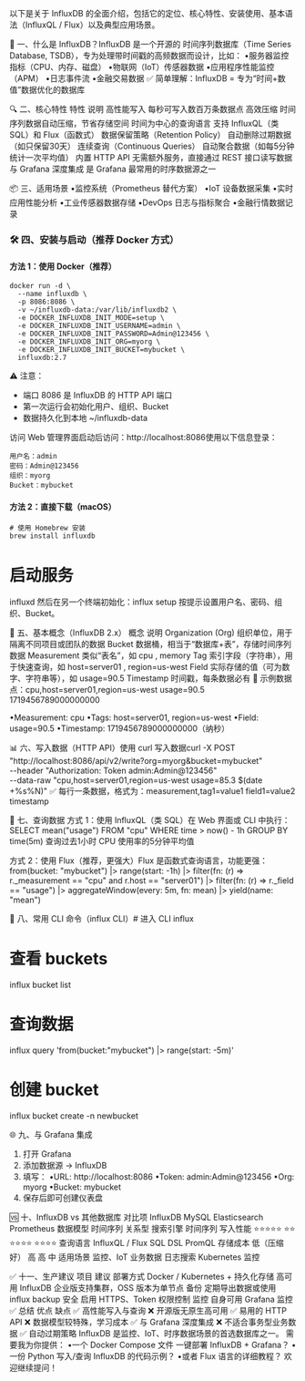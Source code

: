以下是关于 InfluxDB 的全面介绍，包括它的定位、核心特性、安装使用、基本语法（InfluxQL / Flux）以及典型应用场景。

🚀 一、什么是 InfluxDB？InfluxDB 是一个开源的 时间序列数据库（Time Series Database, TSDB），专为处理带时间戳的高频数据而设计，比如：
•服务器监控指标（CPU、内存、磁盘）
•物联网（IoT）传感器数据
•应用程序性能监控（APM）
•日志事件流
•金融交易数据
✅ 简单理解：InfluxDB = 专为“时间+数值”数据优化的数据库

🔍 二、核心特性
特性 说明
高性能写入 每秒可写入数百万条数据点
高效压缩 时间序列数据自动压缩，节省存储空间
时间为中心的查询语言 支持 InfluxQL（类SQL）和 Flux（函数式）
数据保留策略（Retention Policy） 自动删除过期数据（如只保留30天）
连续查询（Continuous Queries） 自动聚合数据（如每5分钟统计一次平均值）
内置 HTTP API 无需额外服务，直接通过 REST 接口读写数据
与 Grafana 深度集成 是 Grafana 最常用的时序数据源之一

📦 三、适用场景
•监控系统（Prometheus 替代方案）
•IoT 设备数据采集
•实时应用性能分析
•工业传感器数据存储
•DevOps 日志与指标聚合
•金融行情数据记录

### 🛠️ 四、安装与启动（推荐 Docker 方式）

#### 方法 1：使用 Docker（推荐）

```shell
docker run -d \
  --name influxdb \
  -p 8086:8086 \
  -v ~/influxdb-data:/var/lib/influxdb2 \
  -e DOCKER_INFLUXDB_INIT_MODE=setup \
  -e DOCKER_INFLUXDB_INIT_USERNAME=admin \
  -e DOCKER_INFLUXDB_INIT_PASSWORD=Admin@123456 \
  -e DOCKER_INFLUXDB_INIT_ORG=myorg \
  -e DOCKER_INFLUXDB_INIT_BUCKET=mybucket \
  influxdb:2.7
```

⚠️ 注意：

* 端口 8086 是 InfluxDB 的 HTTP API 端口
* 第一次运行会初始化用户、组织、Bucket
* 数据持久化到本地 ~/influxdb-data

访问 Web 管理界面启动后访问：http://localhost:8086使用以下信息登录：

```text
用户名：admin
密码：Admin@123456
组织：myorg
Bucket：mybucket
```

#### 方法 2：直接下载（macOS）

```shell
# 使用 Homebrew 安装
brew install influxdb
```

# 启动服务

influxd
然后在另一个终端初始化：influx setup
按提示设置用户名、密码、组织、Bucket。

📝 五、基本概念（InfluxDB 2.x）
概念 说明
Organization (Org)    组织单位，用于隔离不同项目或团队的数据
Bucket 数据桶，相当于“数据库+表”，存储时间序列数据
Measurement 类似“表名”，如 cpu , memory
Tag 索引字段（字符串），用于快速查询，如 host=server01 , region=us-west
Field 实际存储的值（可为数字、字符串等），如 usage=90.5
Timestamp 时间戳，每条数据必有
📌 示例数据点：cpu,host=server01,region=us-west usage=90.5 1719456789000000000

•Measurement: cpu
•Tags: host=server01, region=us-west
•Field: usage=90.5
•Timestamp: 1719456789000000000（纳秒）

📊 六、写入数据（HTTP API）使用 curl 写入数据curl -X POST "http://localhost:8086/api/v2/write?org=myorg&bucket=mybucket" \
--header "Authorization: Token admin:Admin@123456" \
--data-raw "cpu,host=server01,region=us-west usage=85.3 $(date +%s%N)"
✅ 每行一条数据，格式为：measurement,tag1=value1 field1=value2 timestamp

🔎 七、查询数据
方式 1：使用 InfluxQL（类 SQL）在 Web 界面或 CLI 中执行：SELECT mean("usage") FROM "cpu" WHERE time > now() - 1h GROUP BY
time(5m)
查询过去1小时 CPU 使用率的5分钟平均值

方式 2：使用 Flux（推荐，更强大）Flux 是函数式查询语言，功能更强：from(bucket: "mybucket")
|> range(start: -1h)
|> filter(fn: (r) => r._measurement == "cpu" and r.host == "server01")
|> filter(fn: (r) => r._field == "usage")
|> aggregateWindow(every: 5m, fn: mean)
|> yield(name: "mean")

🧰 八、常用 CLI 命令（influx CLI）# 进入 CLI
influx

# 查看 buckets

influx bucket list

# 查询数据

influx query 'from(bucket:"mybucket") |> range(start: -5m)'

# 创建 bucket

influx bucket create -n newbucket

🌐 九、与 Grafana 集成

1. 打开 Grafana
2. 添加数据源 → InfluxDB
3. 填写：
   •URL: http://localhost:8086
   •Token: admin:Admin@123456
   •Org: myorg
   •Bucket: mybucket
4. 保存后即可创建仪表盘

🆚 十、InfluxDB vs 其他数据库
对比项 InfluxDB MySQL Elasticsearch Prometheus
数据模型 时间序列 关系型 搜索引擎 时间序列
写入性能 ⭐⭐⭐⭐⭐ ⭐⭐ ⭐⭐⭐⭐ ⭐⭐⭐⭐
查询语言 InfluxQL / Flux SQL DSL PromQL
存储成本 低（压缩好） 高 高 中
适用场景 监控、IoT 业务数据 日志搜索 Kubernetes 监控

✅ 十一、生产建议
项目 建议
部署方式 Docker / Kubernetes + 持久化存储
高可用 InfluxDB 企业版支持集群，OSS 版本为单节点
备份 定期导出数据或使用 influx backup
安全 启用 HTTPS、Token 权限控制
监控 自身可用 Grafana 监控
✅ 总结
优点 缺点
✅ 高性能写入与查询 ❌ 开源版无原生高可用
✅ 易用的 HTTP API ❌ 数据模型较特殊，学习成本
✅ 与 Grafana 深度集成 ❌ 不适合事务型业务数据
✅ 自动过期策略
InfluxDB 是监控、IoT、时序数据场景的首选数据库之一。
需要我为你提供：
•一个 Docker Compose 文件 一键部署 InfluxDB + Grafana？
•一份 Python 写入/查询 InfluxDB 的代码示例？
•或者 Flux 语言的详细教程？
欢迎继续提问！